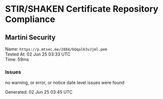 # STIR/SHAKEN Certificate Repository Compliance

## Martini Security

Name: `https://p.mtsec.me/2884/bQqal63vJjml.pem`\
Tested At: 02 Jun 25 03:33 UTC\
Time: 59ms

### Issues

no warning, or error, or notice date level issues were found

Generated: 02 Jun 25 03:45 UTC